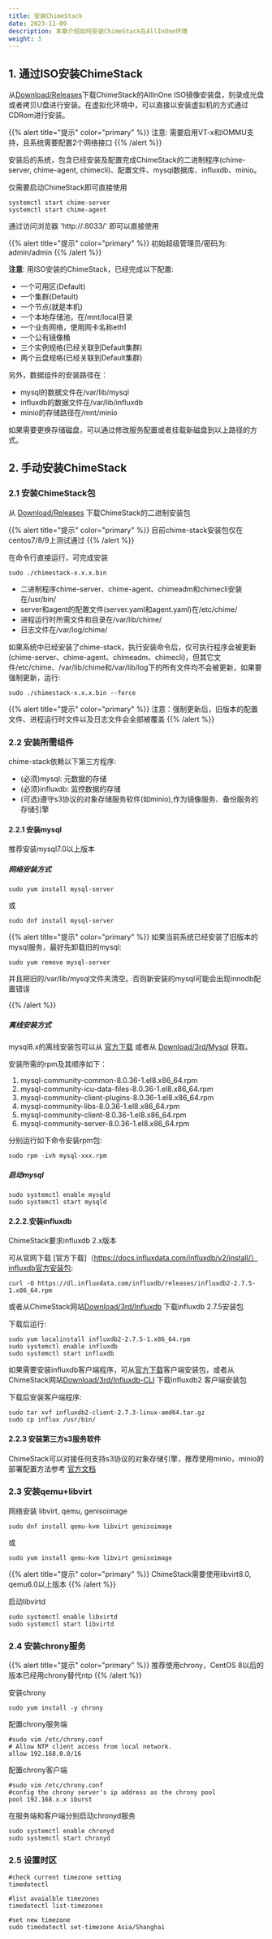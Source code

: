 ```yaml
---
title: 安装ChimeStack
date: 2023-11-09
description: 本章介绍如何安装ChimeStack在AllInOne环境
weight: 3
---
```


## 1. 通过ISO安装ChimeStack 

从[Download/Releases](http://download.chimestack.cloud/releases)下载ChimeStack的AllInOne ISO镜像安装盘，刻录成光盘或者拷贝U盘进行安装。在虚拟化环境中，可以直接以安装虚拟机的方式通过CDRom进行安装。

{{% alert title="提示" color="primary" %}}
注意: 需要启用VT-x和IOMMU支持，且系统需要配置2个网络接口
{{% /alert %}}

安装后的系统，包含已经安装及配置完成ChimeStack的二进制程序(chime-server, chime-agent, chimecli)、配置文件、mysql数据库、influxdb、minio。

仅需要启动ChimeStack即可直接使用

```
systemctl start chime-server
systemctl start chime-agent 
```

通过访问浏览器 'http://<your IP address>:8033/' 即可以直接使用

{{% alert title="提示" color="primary" %}}
初始超级管理员/密码为: admin/admin
{{% /alert %}}

**注意**: 用ISO安装的ChimeStack，已经完成以下配置:
- 一个可用区(Default)
- 一个集群(Default)
- 一个节点(就是本机)
- 一个本地存储池，在/mnt/local目录
- 一个业务网络，使用网卡名称eth1
- 一个公有镜像桶
- 三个实例规格(已经关联到Default集群)
- 两个云盘规格(已经关联到Default集群)

另外，数据组件的安装路径在：
- mysql的数据文件在/var/lib/mysql
- influxdb的数据文件在/var/lib/influxdb
- minio的存储路径在/mnt/minio

如果需要更换存储磁盘，可以通过修改服务配置或者挂载新磁盘到以上路径的方式。

## 2. 手动安装ChimeStack 

### 2.1 安装ChimeStack包 

从 [Download/Releases](http://download.chimestack.cloud/releases) 下载ChimeStack的二进制安装包

{{% alert title="提示" color="primary" %}}
目前chime-stack安装包仅在centos7/8/9上测试通过
{{% /alert %}}

在命令行直接运行，可完成安装

```
sudo ./chimestack-x.x.x.bin 
```

- 二进制程序chime-server、chime-agent、chimeadm和chimecli安装在/usr/bin/
- server和agent的配置文件(server.yaml和agent.yaml)在/etc/chime/
- 进程运行时所需文件和目录在/var/lib/chime/
- 日志文件在/var/log/chime/
  
如果系统中已经安装了chime-stack，执行安装命令后，仅可执行程序会被更新(chime-server、chime-agent、chimeadm、chimecli)，但其它文件/etc/chime、/var/lib/chime和/var/lib/log下的所有文件均不会被更新，如果要强制更新，运行:

```
sudo ./chimestack-x.x.x.bin --force 
```

{{% alert title="提示" color="primary" %}}
注意：强制更新后，旧版本的配置文件、进程运行时文件以及日志文件会全部被覆盖
{{% /alert %}}

### 2.2 安装所需组件

chime-stack依赖以下第三方程序: 
- (必须)mysql: 元数据的存储
- (必须)influxdb: 监控数据的存储
- (可选)遵守s3协议的对象存储服务软件(如minio),作为镜像服务、备份服务的存储引擎 

#### 2.2.1 安装mysql 

推荐安装mysql7.0以上版本

##### 网络安装方式

```
sudo yum install mysql-server 
```

或

```
sudo dnf install mysql-server 
```

{{% alert title="提示" color="primary" %}}
如果当前系统已经安装了旧版本的mysql服务，最好先卸载旧的mysql: 
```
sudo yum remove mysql-server
```

并且把旧的/var/lib/mysql文件夹清空。否则新安装的mysql可能会出现innodb配置错误

{{% /alert %}}

##### 离线安装方式

mysql8.x的离线安装包可以从 [官方下载](https://dev.mysql.com/downloads/mysql/) 或者从 [Download/3rd/Mysql](http://download.chimestack.cloud/3rd/mysql) 获取。

安装所需的rpm及其顺序如下：
1. mysql-community-common-8.0.36-1.el8.x86_64.rpm
2. mysql-community-icu-data-files-8.0.36-1.el8.x86_64.rpm
3. mysql-community-client-plugins-8.0.36-1.el8.x86_64.rpm
4. mysql-community-libs-8.0.36-1.el8.x86_64.rpm
5. mysql-community-client-8.0.36-1.el8.x86_64.rpm
6. mysql-community-server-8.0.36-1.el8.x86_64.rpm

分别运行如下命令安装rpm包:

```
sudo rpm -ivh mysql-xxx.rpm 
```

##### 启动mysql

```
sudo systemctl enable mysqld 
sudo systemctl start mysqld 
```


#### 2.2.2.安装influxdb 

ChimeStack要求influxdb 2.x版本

可从官网下载 [官方下载]（https://docs.influxdata.com/influxdb/v2/install/）influxdb官方安装包:

```
curl -O https://dl.influxdata.com/influxdb/releases/influxdb2-2.7.5-1.x86_64.rpm
```

或者从ChimeStack网站[Download/3rd/Influxdb](http://download.chimestack.cloud/3rd/influxdb) 下载influxdb 2.7.5安装包

下载后运行: 

```
sudo yum localinstall influxdb2-2.7.5-1.x86_64.rpm
sudo systemctl enable influxdb 
sudo systemctl start influxdb
```

如果需要安装influxdb客户端程序，可从[官方下载](https://docs.influxdata.com/influxdb/v2/tools/influx-cli/)客户端安装包，或者从ChimeStack网站[Download/3rd/Influxdb-CLI](http://download.chimestack.cloud/3rd/influxdb-cli) 下载influxdb2 客户端安装包

下载后安装客户端程序: 

```
sudo tar xvf influxdb2-client-2.7.3-linux-amd64.tar.gz
sudo cp influx /usr/bin/ 
```

#### 2.2.3 安装第三方s3服务软件

ChimeStack可以对接任何支持s3协议的对象存储引擎，推荐使用minio，minio的部署配置方法参考 [官方文档](https://min.io/docs/minio/linux/operations/installation.html)

### 2.3 安装qemu+libvirt

网络安装 libvirt, qemu, genisoimage

```
sudo dnf install qemu-kvm libvirt genisoimage 
```

或

```
sudo yum install qemu-kvm libvirt genisoimage 
```

{{% alert title="提示" color="primary" %}}
ChimeStack需要使用libvirt8.0, qemu6.0以上版本
{{% /alert %}}

启动libvirtd
```
sudo systemctl enable libvirtd
sudo systemctl start libvirtd
```

### 2.4 安装chrony服务

{{% alert title="提示" color="primary" %}}
推荐使用chrony，CentOS 8以后的版本已经用chrony替代ntp 
{{% /alert %}}

安装chrony 

```
sudo yum install -y chrony
```

配置chrony服务端

```
#sudo vim /etc/chrony.conf 
# Allow NTP client access from local network.
allow 192.168.0.0/16

```

配置chrony客户端

```
#sudo vim /etc/chrony.conf 
#config the chrony server's ip address as the chrony pool
pool 192.168.x.x iburst
```

在服务端和客户端分别启动chronyd服务

```
sudo systemctl enable chronyd 
sudo systemctl start chronyd
```

### 2.5 设置时区

```
#check current timezone setting
timedatectl 

#list avaialble timezones 
timedatectl list-timezones 

#set new timezone 
sudo timedatectl set-timezone Asia/Shanghai
```